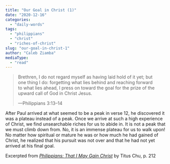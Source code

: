 ```yaml
---
title: "Our Goal in Christ (1)"
date: "2020-12-16"
categories: 
  - "daily-words"
tags: 
  - "philippians"
  - "christ"
  - "riches-of-christ"
slug: "our-goal-in-christ-1"
author: "Caleb Ziamba"
mediaType: 
  - "read"
---
```


> Brethren, I do not regard myself as having laid hold of it yet; but  
> one thing I do: forgetting what lies behind and reaching forward  
> to what lies ahead, I press on toward the goal for the prize of the  
> upward call of God in Christ Jesus.
> 
> —Philippians 3:13–14

After Paul arrived at what seemed to be a peak in verse 12, he discovered it was a plateau instead of a peak. Once we arrive at such a high experience of Christ, we find unsearchable riches for us to abide in. It is not a peak that we must climb down from. No, it is an immense plateau for us to walk upon! No matter how spiritual or mature he was or how much he had gained of Christ, he realized that his pursuit was not over and that he had not yet arrived at his final goal.

Excerpted from _[Philippians: That I May Gain Christ](https://www.asweetsavor.org/book-philippians/)_ by Titus Chu, p. 212
